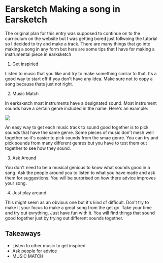 # Earsketch Making a song in Earsketch

The original plan for this entry was supposed to continue on to the curriculum on the website but I was getting bored just follwoing
the tutorial so I decided to try and make a track. There are many things that go into making a song in any form but here are some 
tips that I have for making a instrumental piece in earksketch

1. Get inspiried 

Listen to music that you like and try to make something similar to that. Its a good way to start off if you don't have 
any idea. Make sure not to copy a song because thats just not right.

2. Music Match

In earksketch most instruments have a designated sound. Most instrument sounds have a certain genre included in the name. 
Here's an example:

 <img src = "https://b4e6e57a-a-cd86e757-s-sites.googlegroups.com/a/hstat.org/gabrielc0464sep/home/omgpls.png?attachauth=ANoY7cofz5p6SR5uzOjgjdaUxodiHKRIW_fz1vKx467FGssHrlVQdU9VWSPH5MgPWgAHoEkf8nOKiStcQNpQYEMytkVBF20LRxaIzVo93FnQpxIk_j570zyCXaXl_mNJ-vqTbaDzcoBxgfUTlNR_rJ8zU9dWJabxvqAB-gxgIfAhsv2CWAMHjSQ8nNowH02Od6RQtE7G_r7rARA1QRzjeDC0yio-8W-jPg%3D%3D&attredirects=0">

An easy way to get each music track to sound good together is to pick sounds that have the same genre. Some pieces of music don't mesh well together so it's
easier to pick sounds from the smae genre. You can try and pick sounds from many different genres but you have to test them out together to see how they sound.

3. Ask Around

You don't need to be a musical genious to know what sounds good in a song. Ask the people around you to listen to what you have made and ask them for suggestions.
You will be surprised on how there advice improves your song.

4. Just play around

This might seem as an obvious one but it's kind of difficult. Don't try to make it your focus to make a great song from the get go. Take your time and try out evrything.
Just have fun with it. You will find things that sound good together just by trying out different sounds together.


## Takeaways
- Listen to other music to get inspired
- Ask people for advice 
- MUSIC MATCH

